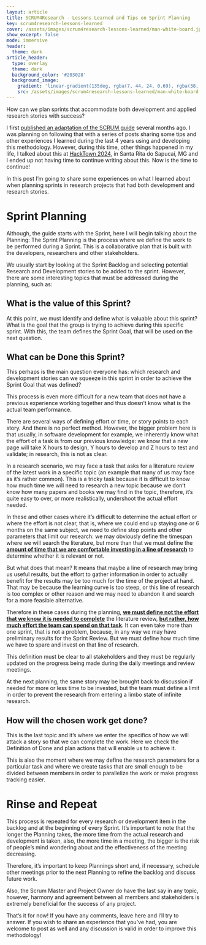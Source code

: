 ```yaml
---
layout: article
title: SCRUM4Research - Lessons Learned and Tips on Sprint Planning
key: scrum4research-lessons-learned
cover: /assets/images/scrum4research-lessons-learned/man-white-board.jpeg
show_excerpt: false
mode: immersive
header:
  theme: dark
article_header:
  type: overlay
  theme: dark
  background_color: '#203028'
  background_image:
    gradient: 'linear-gradient(135deg, rgba(7, 44, 24, 0.69), rgba(38, 3, 38, 0.64))'
    src: /assets/images/scrum4research-lessons-learned/man-white-board.jpeg
---
```


How can we plan sprints that accommodate both development and applied research stories with success?

<!--more-->

I first [published an adaptation of the SCRUM guide](#todo) several months ago. I was planning on following that with a series of posts sharing some tips and other experiences I learned during the last 4 years using and developing this methodology. However, during this time, other things happened in my life, I talked about this at [HackTown 2024](https://hacktown.com.br/), in Santa Rita do Sapucaí, MG and I ended up not having time to continue writing about this. Now is the time to continue!

In this post I’m going to share some experiences on what I learned about when planning sprints in research projects that had both development and research stories.

# Sprint Planning

Although, the guide starts with the Sprint, here I will begin talking about the Planning: The Sprint Planning is the process where we define the work to be performed during a Sprint. This is a collaborative plan that is built with the developers, researchers and other stakeholders.

We usually start by looking at the Sprint Backlog and selecting potential Research and Development stories to be added to the sprint. However, there are some interesting topics that must be addressed during the planning, such as:

## What is the value of this Sprint?

At this point, we must identify and define what is valuable about this sprint? What is the goal that the group is trying to achieve during this specific sprint. With this, the team defines the Sprint Goal, that will be used on the next question.

## What can be Done this Sprint?

This perhaps is the main question everyone has: which research and development stories can we squeeze in this sprint in order to achieve the Sprint Goal that was defined?

This process is even more difficult for a new team that does not have a previous experience working together and thus doesn’t know what is the actual team performance.

There are several ways of defining effort or time, or story points to each story. And there is no perfect method. However, the bigger problem here is that usually, in software development for example, we inherently know what the effort of a task is from our previous knowledge: we know that a new page will take X hours to design, Y hours to develop and Z hours to test and validate; in research, this is not as clear.

In a research scenario, we may face a task that asks for a literature review of the latest work in a specific topic (an example that many of us may face as it’s rather common). This is a tricky task because it is difficult to know how much time we will need to research a new topic because we don’t know how many papers and books we may find in the topic, therefore, it’s quite easy to over, or more realistically, undershoot the actual effort needed.

In these and other cases where it’s difficult to determine the actual effort or where the effort is not clear, that is, where we could end up staying one or 6 months on the same subject, we need to define stop points and other parameters that limit our research: we may obviously define the timespan where we will search the literature, but more than that we must define the <ins>**amount of time that we are comfortable investing in a line of research**</ins> to determine whether it is relevant or not.

But what does that mean? It means that maybe a line of research may bring us useful results, but the effort to gather information in order to actually benefit for the results may be too much for the time of the project at hand. That may be because the learning curve is too steep, or this line of research is too complex or other reason and we may need to abandon it and search for a more feasible alternative.

Therefore in these cases during the planning, <ins>**we must define not the effort that we know it is needed to complete**</ins> the literature review, <ins>**but rather, how much effort the team can spend on that task**</ins>. It can even take more than one sprint, that is not a problem, because, in any way we may have preliminary results for the Sprint Review. But we must define how much time we have to spare and invest on that line of research.

This definition must be clear to all stakeholders and they must be regularly updated on the progress being made during the daily meetings and review meetings.

At the next planning, the same story may be brought back to discussion if needed for more or less time to be invested, but the team must define a limit in order to prevent the research from entering a limbo state of infinite research.

## How will the chosen work get done?

This is the last topic and it’s where we enter the specifics of how we will attack a story so that we can complete the work. Here we check the Definition of Done and plan actions that will enable us to achieve it.

This is also the moment where we may define the research parameters for a particular task and where we create tasks that are small enough to be divided between members in order to parallelize the work or make progress tracking easier.

# Rinse and Repeat

This process is repeated for every research or development item in the backlog and at the beginning of every Sprint. It’s important to note that the longer the Planning takes, the more time from the actual research and development is taken, also, the more time in a meeting, the bigger is the risk of people’s mind wondering about and the effectiveness of the meeting decreasing.

Therefore, it’s important to keep Plannings short and, if necessary, schedule other meetings prior to the next Planning to refine the backlog and discuss future work.

Also, the Scrum Master and Project Owner do have the last say in any topic, however, harmony and agreement between all members and stakeholders is extremely beneficial for the success of any project.

That’s it for now! If you have any comments, leave here and I’ll try to answer. If you wish to share an experience that you’ve had, you are welcome to post as well and any discussion is valid in order to improve this methodology!